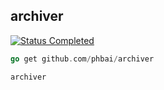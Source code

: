 ## archiver

[![Status Completed](https://img.shields.io/badge/Status-Completed-green.svg)](#)

```go
go get github.com/phbai/archiver

archiver
```
